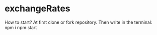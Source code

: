 # exchangeRates
How to start?
At first clone or fork repository.
Then write in the terminal:
npm i
npm start
